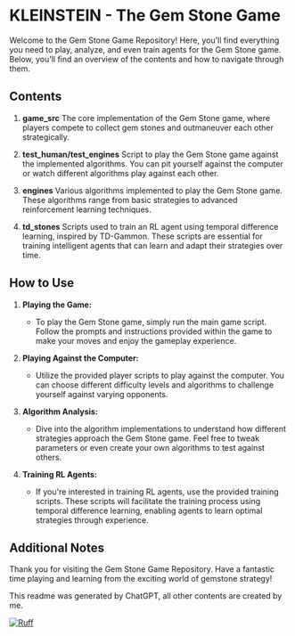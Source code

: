 KLEINSTEIN - The Gem Stone Game
=======

Welcome to the Gem Stone Game Repository!
Here, you'll find everything you need to play, analyze, and even train agents for the Gem Stone game. Below, you'll find an overview of the contents and how to navigate through them.

Contents
---

1. **game_src**
    The core implementation of the Gem Stone game, where players compete to collect gem stones and outmaneuver each other strategically.

2. **test_human/test_engines**
    Script to play the Gem Stone game against the implemented algorithms. You can pit yourself against the computer or watch different algorithms play against each other.

3. **engines**
    Various algorithms implemented to play the Gem Stone game. These algorithms range from basic strategies to advanced reinforcement learning techniques.

4. **td_stones**
    Scripts used to train an RL agent using temporal difference learning, inspired by TD-Gammon. These scripts are essential for training intelligent agents that can learn and adapt their strategies over time.

How to Use
---

1. **Playing the Game:**
    - To play the Gem Stone game, simply run the main game script. Follow the prompts and instructions provided within the game to make your moves and enjoy the gameplay experience.

2. **Playing Against the Computer:**
    - Utilize the provided player scripts to play against the computer. You can choose different difficulty levels and algorithms to challenge yourself against varying opponents.

3. **Algorithm Analysis:**
    - Dive into the algorithm implementations to understand how different strategies approach the Gem Stone game. Feel free to tweak parameters or even create your own algorithms to test against others.

4. **Training RL Agents:**
    - If you're interested in training RL agents, use the provided training scripts. These scripts will facilitate the training process using temporal difference learning, enabling agents to learn optimal strategies through experience.

Additional Notes
---

Thank you for visiting the Gem Stone Game Repository. Have a fantastic time playing and learning from the exciting world of gemstone strategy!

This readme was generated by ChatGPT, all other contents are created by me.

[![Ruff](https://img.shields.io/endpoint?url=https://raw.githubusercontent.com/astral-sh/ruff/main/assets/badge/v2.json)](https://github.com/astral-sh/ruff)
